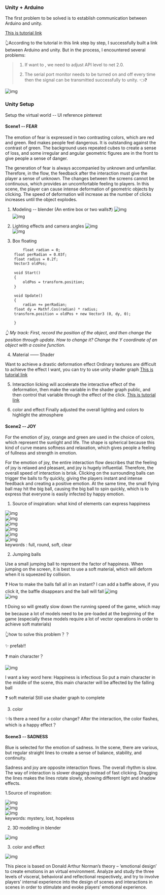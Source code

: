 ### Unity + Arduino
The first problem to be solved is to establish communication between Arduino and unity.

[This is tutorial link](https://www.youtube.com/watch?v=of_oLAvWfSI)

👆According to the tutorial in this link step by step, I successfully built a link between Arduino and unity. But in the process, I encountered several problems:

>  1. If want to <import System.IO.Ports>, we need to adjust API level to net 2.0.
>
>  2. The serial port monitor needs to be turned on and off every time then the signal can be transmitted successfully to unity. 👈❓

![img](https://github.com/lalisa777/xiaojielin/blob/master/Advanced%20Physical%20Computing/file/IMG_5524.gif)  

### Unity Setup
Setup the virtual world -- UI reference
pinterest

#### Scene1 -- FEAR

The emotion of fear is expressed in two contrasting colors, which are red and green. Red makes people feel dangerous. It is outstanding against the contrast of green. The background uses repeated cubes to create a sense of loss, and some irregular and angular geometric figures are in the front to give people a sense of danger.


The generation of fear is always accompanied by unknown and unfamiliar. Therefore, in the flow, the feedback after the interaction must give the player a sense of unknown. The changes between the screens cannot be continuous, which provides an uncomfortable feeling to players. In this scene, the player can cause intense deformation of geometric objects by clicking. The speed of deformation will increase as the number of clicks increases until the object explodes.

 1. Modeling -- blender (An entire box or two walls❓)
 ![img](https://github.com/lalisa777/xiaojielin/blob/master/Advanced%20Physical%20Computing/file/A12EF4B7-692C-42E4-9854-8741F5640240.png)  
 ![img](https://github.com/lalisa777/xiaojielin/blob/master/Advanced%20Physical%20Computing/file/79DD1AE4-42E3-4875-9D92-E1351A8CD792.png)  

 2. Lighting effects and camera angles
 ![img](https://github.com/lalisa777/xiaojielin/blob/master/Advanced%20Physical%20Computing/file/5C7581E9-DA4E-4278-8712-AE0DB01ACBA2.png)   
 ![img](https://github.com/lalisa777/xiaojielin/blob/master/Advanced%20Physical%20Computing/file/A32D99E4-3002-433D-A3B7-5DD61CBFB575.png)  

 3. Box floating

```html
        float radian = 0; 
	float perRadian = 0.03f; 
	float radius = 0.2f; 
	Vector3 oldPos; 
    
    void Start()
    {
        oldPos = transform.position;
    }

    void Update()
    {
        radian += perRadian; 
	float dy = Mathf.Cos(radian) * radius; 
	transform.position = oldPos + new Vector3 (0, dy, 0);

    }
```
*👆 My track: First, record the position of the object, and then change the position through update. How to change it? Change the Y coordinate of an object with a cosine function.*

 4. Material —— Shader
 
 Want to achieve a drastic deformation effect
 Ordinary textures are difficult to achieve the effect I want, you can try to use unity shader graph
 [This is tutorial link](https://www.youtube.com/watch?v=kr_tdKCT2Xs)
 
 5. Interaction
licking will accelerate the interactive effect of the deformation, then make the variable in the shader graph public, and then control that variable through the effect of the click.
 [This is tutorial link](https://www.youtube.com/watch?v=EANtTI6BCxk)
 
 
 6. color and effect
 Finally adjusted the overall lighting and colors to highlight the atmosphere

#### Scene2 -- JOY

For the emotion of joy, orange and green are used in the choice of colors, which represent the sunlight and life. The shape is spherical because this kind of curve means softness and relaxation, which gives people a feeling of fullness and strength in emotion.

For the emotion of joy, the entire interaction flow describes that the feeling of joy is relaxed and pleasant, and joy is hugely influential. Therefore, the overall speed of interaction is brisk. Clicking on the surrounding balls can trigger the balls to fly quickly, giving the players instant and intense feedback and creating a positive emotion. At the same time, the small flying ball may hit the big ball, causing the big ball to spin quickly, which is to express that everyone is easily infected by happy emotion.

1. Source of inspiration: what kind of elements can express happiness

 ![img](https://i.pinimg.com/564x/a1/72/f9/a172f9e1df0135e6529b77824a4881ef.jpg)  
 ![img](https://i.pinimg.com/564x/25/73/0a/25730a6b82d473fa9d8bc8bff9375c0d.jpg)  
 ![img](https://i.pinimg.com/564x/62/68/59/62685920e703739d8bb9fe3f8be47ba5.jpg)  
 ![img](https://i.pinimg.com/474x/25/47/e5/2547e581fe50abe052201dbf22810a91.jpg)  
 ![img](https://i.pinimg.com/474x/e4/7a/7a/e47a7a51b1df8cab7f837324a4bde0cd.jpg)  
 ![img](https://i.pinimg.com/474x/d3/c8/ba/d3c8ba67fbad30d527523a2d10a1bba6.jpg)  
  keywords : full, round, soft, clear
  
  2. Jumping balls
  
  Use a small jumping ball to represent the factor of happiness. When jumping on the screen, it is best to use a soft material, which will deform when it is squeezed by collision.
  
  ❓ How to make the balls fall all in an instant?
I can add a baffle above, if you click it, the baffle disappears and the ball will fall
![img](https://github.com/lalisa777/xiaojielin/blob/master/Advanced%20Physical%20Computing/file/1511606345243_.pic.jpg)  
![img](https://github.com/lalisa777/xiaojielin/blob/master/Advanced%20Physical%20Computing/file/WeChata05953b7404f8be221b79204cbd33fc2.png)  

❗️ Doing so will greatly slow down the running speed of the game, which may be because a lot of models need to be pre-loaded at the beginning of the game (especially these models require a lot of vector operations in order to achieve soft materials)

 👆how to solve this problem？？

✨ prefab!!

❓ main character？

![img](https://github.com/lalisa777/xiaojielin/blob/master/Advanced%20Physical%20Computing/file/WeChat34b0fe9429554099896acff93eaec210.png)  

I want a key word here: Happiness is infectious
So put a main character in the middle of the scene, this main character will be affected by the falling ball


❓ soft material
Still use shader graph to complete

3. color

✨Is there a need for a color change? After the interaction, the color flashes, which is a happy effect？



#### Scene3 -- SADNESS

Blue is selected for the emotion of sadness. In the scene, there are various, but regular straight lines to create a sense of balance, stability, and continuity.

Sadness and joy are opposite interaction flows. The overall rhythm is slow. The way of interaction is slower dragging instead of fast clicking. Dragging the lines makes the lines rotate slowly, showing different light and shadow effects.

1.Source of inspiration:

![img](https://i.pinimg.com/474x/32/0c/c3/320cc3e498a8728cc1059911c4509dff.jpg)  
 ![img](https://i.pinimg.com/474x/8b/c1/5d/8bc15d5fdda84b2388248a9620c1360d.jpg)  
 ![img](https://i.pinimg.com/474x/16/69/8e/16698e06235ac7d250d5e67d1b314403.jpg)  
 keywords: mystery, lost, hopeless
 
2. 3D modelling in blender

![img](https://github.com/lalisa777/xiaojielin/blob/master/Advanced%20Physical%20Computing/file/WeChata924818340cda688e87de2c6d6aec4ce.png)  

3.  color and effect

![img](https://github.com/lalisa777/xiaojielin/blob/master/Advanced%20Physical%20Computing/file/WeChat7dbda0aead7eff1edd601825f608092c.png)  

 
 This piece is based on Donald Arthur Norman’s theory – ‘emotional design’ to create emotions in an virtual environment. Analyze and study the three levels of visceral, behavioral and reflectional respectively, and try to involve players’ internal experience into the design of scenes and interactions in scenes in order to stimulate and evoke players’ emotional experience. 
